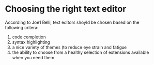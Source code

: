 
# Choosing the right text editor

According to Joe1 Belli, text editors shoyld be chosen based on the following critera:

1) code completion
2) syntax highlighting
3) a nice variety of themes (to reduce eye strain and fatigue 
4) the ability to choose from a healthy selection of extensions available when you need them
